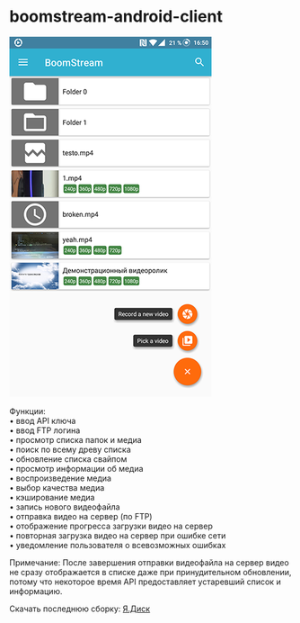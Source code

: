 # boomstream-android-client
![screenshot](https://github.com/Atomofiron/boomstream-android-client/blob/master/screenshots/folder.png)

Функции:<br>
• ввод API ключа<br>
• ввод FTP логина<br>
• просмотр списка папок и медиа<br>
• поиск по всему древу списка<br>
• обновление списка свайпом<br>
• просмотр информации об медиа<br>
• воспроизведение медиа<br>
• выбор качества медиа<br>
• кэширование медиа<br>
• запись нового видеофайла<br>
• отправка видео на сервер (по FTP)<br>
• отображение прогресса загрузки видео на сервер<br>
• повторная загрузка видео на сервер при ошибке сети<br>
• уведомление пользователя о всевозможных ошибках<br>

Примечание:
После завершения отправки видеофайла на сервер видео не сразу отображается в списке даже при принудительном обновлении, потому что некоторое время API предоставляет устаревший список и информацию.

Скачать последнюю сборку: [Я.Диск](https://disk.yandex.ru/client/disk/Android/BoomStream)
